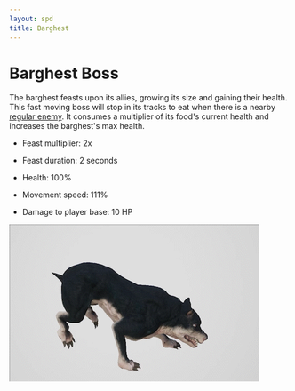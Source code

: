 ```yaml
---
layout: spd
title: Barghest
---
```


# Barghest Boss

The barghest feasts upon its allies, growing its size and gaining their health. This fast moving boss will stop in its tracks to eat when there is a nearby [regular enemy](/spd/enemy). It consumes a multiplier of its food's current health and increases the barghest's max health.

* Feast multiplier: 2x

* Feast duration: 2 seconds

* Health: 100%

* Movement speed: 111%

* Damage to player base: 10 HP

<img src="/assets/images/spd/enemy-barghest.gif" width="449" height="283">
